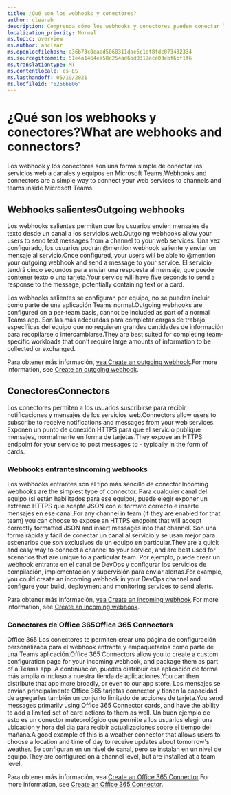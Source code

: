 ```yaml
---
title: ¿Qué son los webhooks y conectores?
author: clearab
description: Comprenda cómo los webhooks y conectores pueden conectar los servicios web al Teams cliente.
localization_priority: Normal
ms.topic: overview
ms.author: anclear
ms.openlocfilehash: e36b73c0eaed5068311dae6c1ef8fdc073432334
ms.sourcegitcommit: 51e4a1464ea58c254ad6bd0317aca03ebf6bf1f6
ms.translationtype: MT
ms.contentlocale: es-ES
ms.lasthandoff: 05/19/2021
ms.locfileid: "52566806"
---
```

# <a name="what-are-webhooks-and-connectors"></a><span data-ttu-id="96e2f-103">¿Qué son los webhooks y conectores?</span><span class="sxs-lookup"><span data-stu-id="96e2f-103">What are webhooks and connectors?</span></span>

<span data-ttu-id="96e2f-104">Los webhook y los conectores son una forma simple de conectar los servicios web a canales y equipos en Microsoft Teams.</span><span class="sxs-lookup"><span data-stu-id="96e2f-104">Webhooks and connectors are a simple way to connect your web services to channels and teams inside Microsoft Teams.</span></span> 

## <a name="outgoing-webhooks"></a><span data-ttu-id="96e2f-105">Webhooks salientes</span><span class="sxs-lookup"><span data-stu-id="96e2f-105">Outgoing webhooks</span></span>

<span data-ttu-id="96e2f-106">Los webhooks salientes permiten que los usuarios envíen mensajes de texto desde un canal a los servicios web.</span><span class="sxs-lookup"><span data-stu-id="96e2f-106">Outgoing webhooks allow your users to send text messages from a channel to your web services.</span></span> <span data-ttu-id="96e2f-107">Una vez configurado, los usuarios podrán @mention webhook saliente y enviar un mensaje al servicio.</span><span class="sxs-lookup"><span data-stu-id="96e2f-107">Once configured, your users will be able to @mention your outgoing webhook and send a message to your service.</span></span> <span data-ttu-id="96e2f-108">El servicio tendrá cinco segundos para enviar una respuesta al mensaje, que puede contener texto o una tarjeta.</span><span class="sxs-lookup"><span data-stu-id="96e2f-108">Your service will have five seconds to send a response to the message, potentially containing text or a card.</span></span>

<span data-ttu-id="96e2f-109">Los webhooks salientes se configuran por equipo, no se pueden incluir como parte de una aplicación Teams normal.</span><span class="sxs-lookup"><span data-stu-id="96e2f-109">Outgoing webhooks are configured on a per-team basis, cannot be included as part of a normal Teams app.</span></span> <span data-ttu-id="96e2f-110">Son las más adecuadas para completar cargas de trabajo específicas del equipo que no requieren grandes cantidades de información para recopilarse o intercambiarse.</span><span class="sxs-lookup"><span data-stu-id="96e2f-110">They are best suited for completing team-specific workloads that don't require large amounts of information to be collected or exchanged.</span></span>

<span data-ttu-id="96e2f-111">Para obtener más información, [vea Create an outgoing webhook](~/webhooks-and-connectors/how-to/add-outgoing-webhook.md).</span><span class="sxs-lookup"><span data-stu-id="96e2f-111">For more information, see [Create an outgoing webhook](~/webhooks-and-connectors/how-to/add-outgoing-webhook.md).</span></span>

## <a name="connectors"></a><span data-ttu-id="96e2f-112">Conectores</span><span class="sxs-lookup"><span data-stu-id="96e2f-112">Connectors</span></span>

<span data-ttu-id="96e2f-113">Los conectores permiten a los usuarios suscribirse para recibir notificaciones y mensajes de los servicios web.</span><span class="sxs-lookup"><span data-stu-id="96e2f-113">Connectors allow users to subscribe to receive notifications and messages from your web services.</span></span> <span data-ttu-id="96e2f-114">Exponen un punto de conexión HTTPS para que el servicio publique mensajes, normalmente en forma de tarjetas.</span><span class="sxs-lookup"><span data-stu-id="96e2f-114">They expose an HTTPS endpoint for your service to post messages to - typically in the form of cards.</span></span>

### <a name="incoming-webhooks"></a><span data-ttu-id="96e2f-115">Webhooks entrantes</span><span class="sxs-lookup"><span data-stu-id="96e2f-115">Incoming webhooks</span></span>

<span data-ttu-id="96e2f-116">Los webhooks entrantes son el tipo más sencillo de conector.</span><span class="sxs-lookup"><span data-stu-id="96e2f-116">Incoming webhooks are the simplest type of connector.</span></span> <span data-ttu-id="96e2f-117">Para cualquier canal del equipo (si están habilitados para ese equipo), puede elegir exponer un extremo HTTPS que acepte JSON con el formato correcto e inserte mensajes en ese canal.</span><span class="sxs-lookup"><span data-stu-id="96e2f-117">For any channel in team (if they are enabled for that team) you can choose to expose an HTTPS endpoint that will accept correctly formatted JSON and insert messages into that channel.</span></span> <span data-ttu-id="96e2f-118">Son una forma rápida y fácil de conectar un canal al servicio y se usan mejor para escenarios que son exclusivos de un equipo en particular.</span><span class="sxs-lookup"><span data-stu-id="96e2f-118">They are a quick and easy way to connect a channel to your service, and are best used for scenarios that are unique to a particular team.</span></span> <span data-ttu-id="96e2f-119">Por ejemplo, puede crear un webhook entrante en el canal de DevOps y configurar los servicios de compilación, implementación y supervisión para enviar alertas.</span><span class="sxs-lookup"><span data-stu-id="96e2f-119">For example, you could create an incoming webhook in your DevOps channel and configure your build, deployment and monitoring services to send alerts.</span></span>

<span data-ttu-id="96e2f-120">Para obtener más información, [vea Create an incoming webhook](~/webhooks-and-connectors/how-to/add-incoming-webhook.md).</span><span class="sxs-lookup"><span data-stu-id="96e2f-120">For more information, see [Create an incoming webhook](~/webhooks-and-connectors/how-to/add-incoming-webhook.md).</span></span>

### <a name="office-365-connectors"></a><span data-ttu-id="96e2f-121">Conectores de Office 365</span><span class="sxs-lookup"><span data-stu-id="96e2f-121">Office 365 Connectors</span></span>

<span data-ttu-id="96e2f-122">Office 365 Los conectores te permiten crear una página de configuración personalizada para el webhook entrante y empaquetarlos como parte de una Teams aplicación.</span><span class="sxs-lookup"><span data-stu-id="96e2f-122">Office 365 Connectors allow you to create a custom configuration page for your incoming webhook, and package them as part of a Teams app.</span></span> <span data-ttu-id="96e2f-123">A continuación, puedes distribuir esa aplicación de forma más amplia o incluso a nuestra tienda de aplicaciones.</span><span class="sxs-lookup"><span data-stu-id="96e2f-123">You can then distribute that app more broadly, or even to our app store.</span></span> <span data-ttu-id="96e2f-124">Los mensajes se envían principalmente Office 365 tarjetas connector y tienen la capacidad de agregarles también un conjunto limitado de acciones de tarjeta.</span><span class="sxs-lookup"><span data-stu-id="96e2f-124">You send messages primarily using Office 365 Connector cards, and have the ability to add a limited set of card actions to them as well.</span></span> <span data-ttu-id="96e2f-125">Un buen ejemplo de esto es un conector meteorológico que permite a los usuarios elegir una ubicación y hora del día para recibir actualizaciones sobre el tiempo del mañana.</span><span class="sxs-lookup"><span data-stu-id="96e2f-125">A good example of this is a weather connector that allows users to choose a location and time of day to receive updates about tomorrow's weather.</span></span> <span data-ttu-id="96e2f-126">Se configuran en un nivel de canal, pero se instalan en un nivel de equipo.</span><span class="sxs-lookup"><span data-stu-id="96e2f-126">They are configured on a channel level, but are installed at a team level.</span></span>

<span data-ttu-id="96e2f-127">Para obtener más información, vea [Create an Office 365 Connector](~/webhooks-and-connectors/how-to/connectors-creating.md).</span><span class="sxs-lookup"><span data-stu-id="96e2f-127">For more information, see [Create an Office 365 Connector](~/webhooks-and-connectors/how-to/connectors-creating.md).</span></span>
